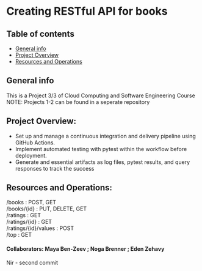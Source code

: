 # Creating RESTful API for books
## Table of contents
* [General info](#general-info)
* [Project Overview](#Project-Overview)
* [Resources and Operations](#Resources-and-Operations)

## General info
This is a Project 3/3 of Cloud Computing and Software Engineering Course
NOTE: Projects 1-2 can be found in a seperate repository

## Project Overview:
* Set up and manage a continuous integration and delivery pipeline using GitHub Actions.
* Implement automated testing with pytest within the workflow before deployment.
* Generate and essential artifacts as log files, pytest results, and query responses to track the success

## Resources and Operations:
/books : POST, GET<br />
/books/{id} : PUT, DELETE, GET<br />
/ratings : GET<br />
/ratings/{id} : GET<br />
/ratings/{id}/values : POST<br />
/top : GET

#### Collaborators: Maya Ben-Zeev ; Noga Brenner ; Eden Zehavy

Nir - second commit
